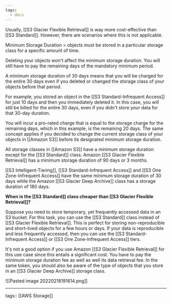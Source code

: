 ```yaml
---
tags:
  - docs
---
```



Usually, [[S3 Glacier Flexible Retrieval]] is way more cost-effective than [[S3 Standard]]. However, there are scenarios where this is not applicable.

Minimum Storage Duration = objects must be stored in a particular storage class for a specific amount of time. 

Deleting your objects won't affect the minimum storage duration. You will still have to pay the remaining days of the mandatory minimum period. 

A minimum storage duration of 30 days means that you will be charged for the entire 30 days even if you deleted or changed the storage class of your objects before that period. 

For example, you stored an object in the [[S3 Standard-Infrequent Access]] for just 10 days and then you immediately deleted it. In this case, you will still be billed for the entire 30 days, even if you didn't store your data for that 30-day duration. 

You will incur a pro-rated charge that is equal to the storage charge for the remaining days, which in this example, is the remaining 20 days. The same concept applies if you decided to change the current storage class of your objects in [[Amazon S3]] before its designated minimum storage duration. 

All storage classes in [[Amazon S3]] have a minimum storage duration except for the [[S3 Standard]] class. Amazon [[S3 Glacier Flexible Retrieval]] has a minimum storage duration of 90 days or 3 months. 

[[S3 Intelligent-Tiering]], [[S3 Standard-Infrequent Access]] and [[S3 One Zone-Infrequent Access]] have the same minimum storage duration of 30 days while the Amazon [[S3 Glacier Deep Archive]] class has a storage duration of 180 days. 

**When is the [[S3 Standard]] class cheaper than [[S3 Glacier Flexible Retrieval]]?**

Suppose you need to store temporary, yet frequently accessed data in an S3 bucket. For this task, you can use the [[S3 Standard]] class instead of [[S3 Glacier Flexible Retrieval]]. This is perfect for storing non-reproducible and short-lived objects for a few hours or days. If your data is reproducible and less frequently accessed, then you can use the [[S3 Standard-Infrequent Access]] or [[S3 One Zone-Infrequent Access]] tiers. 

It's not a good option if you use Amazon [[S3 Glacier Flexible Retrieval]] for this use case since this entails a significant cost. You have to pay the minimum storage duration fee as well as well its data retrieval fee. In the same token, you should also be aware of the type of objects that you store in an [[S3 Glacier Deep Archive]] storage class. 

![[Pasted image 20220218191614.png]]

___
tags:: [[AWS Storage]]  